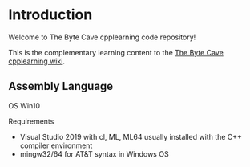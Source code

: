 # Introduction

Welcome to The Byte Cave cpplearning code repository!

This is the complementary learning content to the [The Byte Cave cpplearning wiki](https://github.com/itzjac/cpplearning/wiki).


## Assembly Language

OS
Win10

Requirements
- Visual Studio 2019 with cl, ML, ML64 usually installed with the C++ compiler environment
- mingw32/64 for AT&T syntax in Windows OS

